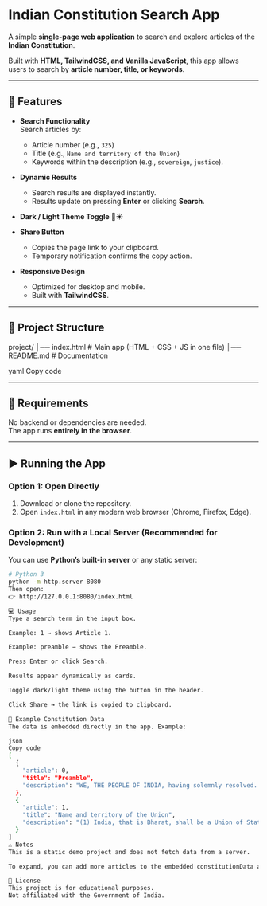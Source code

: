 # Indian Constitution Search App

A simple **single-page web application** to search and explore articles of the **Indian Constitution**.  

Built with **HTML, TailwindCSS, and Vanilla JavaScript**, this app allows users to search by **article number, title, or keywords**.  

---

## 🚀 Features

- **Search Functionality**  
  Search articles by:
  - Article number (e.g., `325`)
  - Title (e.g., `Name and territory of the Union`)
  - Keywords within the description (e.g., `sovereign`, `justice`).

- **Dynamic Results**  
  - Search results are displayed instantly.  
  - Results update on pressing **Enter** or clicking **Search**.  

- **Dark / Light Theme Toggle** 🌙☀️  

- **Share Button**  
  - Copies the page link to your clipboard.  
  - Temporary notification confirms the copy action.  

- **Responsive Design**  
  - Optimized for desktop and mobile.  
  - Built with **TailwindCSS**.  

---

## 📂 Project Structure

project/
│── index.html # Main app (HTML + CSS + JS in one file)
│── README.md # Documentation

yaml
Copy code

---

## 🔧 Requirements

No backend or dependencies are needed.  
The app runs **entirely in the browser**.

---

## ▶️ Running the App

### Option 1: Open Directly
1. Download or clone the repository.  
2. Open `index.html` in any modern web browser (Chrome, Firefox, Edge).  

### Option 2: Run with a Local Server (Recommended for Development)
You can use **Python’s built-in server** or any static server:

```bash
# Python 3
python -m http.server 8080
Then open:
👉 http://127.0.0.1:8080/index.html

💻 Usage
Type a search term in the input box.

Example: 1 → shows Article 1.

Example: preamble → shows the Preamble.

Press Enter or click Search.

Results appear dynamically as cards.

Toggle dark/light theme using the button in the header.

Click Share → the link is copied to clipboard.

📑 Example Constitution Data
The data is embedded directly in the app. Example:

json
Copy code
[
  {
    "article": 0,
    "title": "Preamble",
    "description": "WE, THE PEOPLE OF INDIA, having solemnly resolved..."
  },
  {
    "article": 1,
    "title": "Name and territory of the Union",
    "description": "(1) India, that is Bharat, shall be a Union of States..."
  }
]
⚠️ Notes
This is a static demo project and does not fetch data from a server.

To expand, you can add more articles to the embedded constitutionData array in the <script> section.

📜 License
This project is for educational purposes.
Not affiliated with the Government of India.

